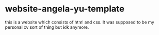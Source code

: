 # website-angela-yu-template
this is a website which consists of html and css. It was supposed to be my personal cv sort of thing but idk anymore.
